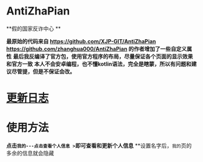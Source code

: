 # AntiZhaPian
**假的国家反诈中心 **

**最原始的代码来自 https://github.com/XJP-GIT/AntiZhaPian**
**https://github.com/zhanghua000/AntiZhaPian 的作者增加了一些自定义属性**
**最后我反编译了官方包，使用官方程序的布局，尽量保证各个页面的显示效果和官方一致**
**本人不会安卓编程，也不懂kotlin语法，完全是瞎蒙，所以有问题和建议尽管提，但是不保证会改。**

# [更新日志](https://github.com/newhying/AntiZhaPian/blob/main/CHANGELOG.md)

# 使用方法
**点击```我的---点击查看个人信息 >```即可查看和更新个人信息**
**设置名字后，```我的```页的多余的信息就会隐藏